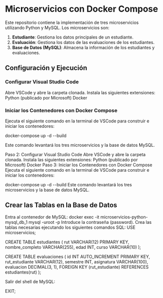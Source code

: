 # Microservicios con Docker Compose

Este repositorio contiene la implementación de tres microservicios utilizando Python y MySQL. Los microservicios son:

1. **Estudiante**: Gestiona los datos principales de un estudiante.
2. **Evaluación**: Gestiona los datos de las evaluaciones de los estudiantes.
3. **Base de Datos (MySQL)**: Almacena la información de los estudiantes y evaluaciones.

## Configuración y Ejecución

### Configurar Visual Studio Code
Abre VSCode y abre la carpeta clonada.
Instala las siguientes extensiones:
Python (publicado por Microsoft)
Docker

### Iniciar los Contenedores con Docker Compose
Ejecuta el siguiente comando en la terminal de VSCode para construir e iniciar los contenedores:

docker-compose up -d --build

Este comando levantará los tres microservicios y la base de datos MySQL.

Paso 2: Configurar Visual Studio Code
Abre VSCode y abre la carpeta clonada.
Instala las siguientes extensiones:
Python (publicado por Microsoft)
Docker
Paso 3: Iniciar los Contenedores con Docker Compose
Ejecuta el siguiente comando en la terminal de VSCode para construir e iniciar los contenedores:

docker-compose up -d --build
Este comando levantará los tres microservicios y la base de datos MySQL.

## Crear las Tablas en la Base de Datos

Entra al contenedor de MySQL:
docker exec -it microservicios-python-mysql_db_1 mysql -uroot -p
Introduce la contraseña (password).
Crea las tablas necesarias ejecutando los siguientes comandos SQL:
USE microservicios;

CREATE TABLE estudiantes (
    rut VARCHAR(12) PRIMARY KEY,
    nombre_completo VARCHAR(255),
    edad INT,
    curso VARCHAR(10)
);

CREATE TABLE evaluaciones (
    id INT AUTO_INCREMENT PRIMARY KEY,
    rut_estudiante VARCHAR(12),
    semestre INT,
    asignatura VARCHAR(100),
    evaluacion DECIMAL(3, 1),
    FOREIGN KEY (rut_estudiante) REFERENCES estudiantes(rut)
);

Salir del shell de MySQL:

EXIT;
